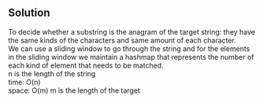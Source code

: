 ## Solution
To decide whether a substring is the anagram of the target string: they have the same kinds of the characters and same amount of each character.<br>
We can use a sliding window to go through the string and for the elements in the sliding window we maintain a hashmap that represents the number of each kind of element that needs to be matched.<br>
n is the length of the string<br>
time: O(n)<br>
space: O(m) m is the length of the target